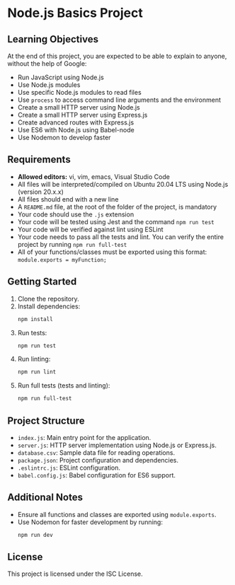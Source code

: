 # Node.js Basics Project

## Learning Objectives

At the end of this project, you are expected to be able to explain to anyone, without the help of Google:

- Run JavaScript using Node.js
- Use Node.js modules
- Use specific Node.js modules to read files
- Use `process` to access command line arguments and the environment
- Create a small HTTP server using Node.js
- Create a small HTTP server using Express.js
- Create advanced routes with Express.js
- Use ES6 with Node.js using Babel-node
- Use Nodemon to develop faster

## Requirements

- **Allowed editors:** vi, vim, emacs, Visual Studio Code
- All files will be interpreted/compiled on Ubuntu 20.04 LTS using Node.js (version 20.x.x)
- All files should end with a new line
- A `README.md` file, at the root of the folder of the project, is mandatory
- Your code should use the `.js` extension
- Your code will be tested using Jest and the command `npm run test`
- Your code will be verified against lint using ESLint
- Your code needs to pass all the tests and lint. You can verify the entire project by running `npm run full-test`
- All of your functions/classes must be exported using this format: `module.exports = myFunction;`

## Getting Started

1. Clone the repository.
2. Install dependencies:
   ```bash
   npm install
   ```
3. Run tests:
   ```bash
   npm run test
   ```
4. Run linting:
   ```bash
   npm run lint
   ```
5. Run full tests (tests and linting):
   ```bash
   npm run full-test
   ```

## Project Structure

- `index.js`: Main entry point for the application.
- `server.js`: HTTP server implementation using Node.js or Express.js.
- `database.csv`: Sample data file for reading operations.
- `package.json`: Project configuration and dependencies.
- `.eslintrc.js`: ESLint configuration.
- `babel.config.js`: Babel configuration for ES6 support.

## Additional Notes

- Ensure all functions and classes are exported using `module.exports`.
- Use Nodemon for faster development by running:
  ```bash
  npm run dev
  ```

## License

This project is licensed under the ISC License.